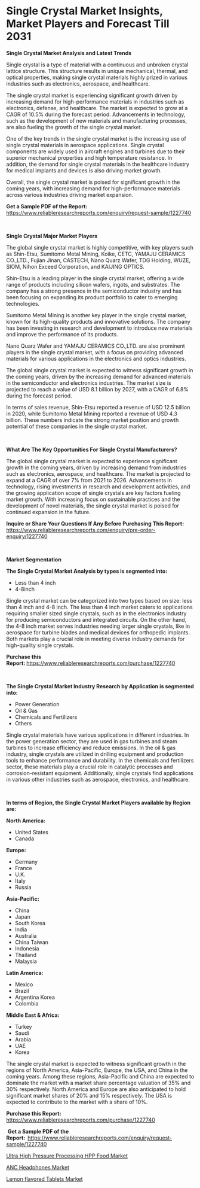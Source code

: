 <p><h1>Single Crystal Market Insights, Market Players and Forecast Till 2031</h1></p><p><strong>Single Crystal Market Analysis and Latest Trends</strong></p>
<p><p>Single crystal is a type of material with a continuous and unbroken crystal lattice structure. This structure results in unique mechanical, thermal, and optical properties, making single crystal materials highly prized in various industries such as electronics, aerospace, and healthcare.</p><p>The single crystal market is experiencing significant growth driven by increasing demand for high-performance materials in industries such as electronics, defense, and healthcare. The market is expected to grow at a CAGR of 10.5% during the forecast period. Advancements in technology, such as the development of new materials and manufacturing processes, are also fueling the growth of the single crystal market.</p><p>One of the key trends in the single crystal market is the increasing use of single crystal materials in aerospace applications. Single crystal components are widely used in aircraft engines and turbines due to their superior mechanical properties and high temperature resistance. In addition, the demand for single crystal materials in the healthcare industry for medical implants and devices is also driving market growth.</p><p>Overall, the single crystal market is poised for significant growth in the coming years, with increasing demand for high-performance materials across various industries driving market expansion.</p></p>
<p><strong>Get a Sample PDF of the Report:&nbsp;</strong> <a href="https://www.reliableresearchreports.com/enquiry/request-sample/1227740">https://www.reliableresearchreports.com/enquiry/request-sample/1227740</a></p>
<p>&nbsp;</p>
<p><strong>Single Crystal Major Market Players</strong></p>
<p><p>The global single crystal market is highly competitive, with key players such as Shin-Etsu, Sumitomo Metal Mining, Koike, CETC, YAMAJU CERAMICS CO.,LTD., Fujian Jinan, CASTECH, Nano Quarz Wafer, TDG Holding, WUZE, SIOM, Nihon Exceed Corporation, and KAIJING OPTICS.</p><p>Shin-Etsu is a leading player in the single crystal market, offering a wide range of products including silicon wafers, ingots, and substrates. The company has a strong presence in the semiconductor industry and has been focusing on expanding its product portfolio to cater to emerging technologies.</p><p>Sumitomo Metal Mining is another key player in the single crystal market, known for its high-quality products and innovative solutions. The company has been investing in research and development to introduce new materials and improve the performance of its products.</p><p>Nano Quarz Wafer and YAMAJU CERAMICS CO.,LTD. are also prominent players in the single crystal market, with a focus on providing advanced materials for various applications in the electronics and optics industries.</p><p>The global single crystal market is expected to witness significant growth in the coming years, driven by the increasing demand for advanced materials in the semiconductor and electronics industries. The market size is projected to reach a value of USD 8.1 billion by 2027, with a CAGR of 6.8% during the forecast period.</p><p>In terms of sales revenue, Shin-Etsu reported a revenue of USD 12.5 billion in 2020, while Sumitomo Metal Mining reported a revenue of USD 4.3 billion. These numbers indicate the strong market position and growth potential of these companies in the single crystal market.</p></p>
<p>&nbsp;</p>
<p><strong>What Are The Key Opportunities For Single Crystal Manufacturers?</strong></p>
<p><p>The global single crystal market is expected to experience significant growth in the coming years, driven by increasing demand from industries such as electronics, aerospace, and healthcare. The market is projected to expand at a CAGR of over 7% from 2021 to 2026. Advancements in technology, rising investments in research and development activities, and the growing application scope of single crystals are key factors fueling market growth. With increasing focus on sustainable practices and the development of novel materials, the single crystal market is poised for continued expansion in the future.</p></p>
<p><strong>Inquire or Share Your Questions If Any Before Purchasing This Report:</strong> <a href="https://www.reliableresearchreports.com/enquiry/pre-order-enquiry/1227740">https://www.reliableresearchreports.com/enquiry/pre-order-enquiry/1227740</a></p>
<p>&nbsp;</p>
<p><strong>Market Segmentation</strong></p>
<p><strong>The Single Crystal Market Analysis by types is segmented into:</strong></p>
<p><ul><li>Less than 4 inch</li><li>4-8inch</li></ul></p>
<p><p>Single crystal market can be categorized into two types based on size: less than 4 inch and 4-8 inch. The less than 4 inch market caters to applications requiring smaller sized single crystals, such as in the electronics industry for producing semiconductors and integrated circuits. On the other hand, the 4-8 inch market serves industries needing larger single crystals, like in aerospace for turbine blades and medical devices for orthopedic implants. Both markets play a crucial role in meeting diverse industry demands for high-quality single crystals.</p></p>
<p><strong>Purchase this Report:&nbsp;</strong><a href="https://www.reliableresearchreports.com/purchase/1227740">https://www.reliableresearchreports.com/purchase/1227740</a></p>
<p>&nbsp;</p>
<p><strong>The Single Crystal Market Industry Research by Application is segmented into:</strong></p>
<p><ul><li>Power Generation</li><li>Oil & Gas</li><li>Chemicals and Fertilizers</li><li>Others</li></ul></p>
<p><p>Single crystal materials have various applications in different industries. In the power generation sector, they are used in gas turbines and steam turbines to increase efficiency and reduce emissions. In the oil & gas industry, single crystals are utilized in drilling equipment and production tools to enhance performance and durability. In the chemicals and fertilizers sector, these materials play a crucial role in catalytic processes and corrosion-resistant equipment. Additionally, single crystals find applications in various other industries such as aerospace, electronics, and healthcare.</p></p>
<p>&nbsp;</p>
<p><strong>In terms of Region, the Single Crystal Market Players available by Region are:</strong></p>
<p>
    <p> <strong> North America: </strong>
        <ul>
            <li>United States</li>
            <li>Canada</li>
        </ul>
        </p> 
    <p> <strong> Europe: </strong>
        <ul>
            <li>Germany</li>
            <li>France</li>
            <li>U.K.</li>
            <li>Italy</li>
            <li>Russia</li>
        </ul>
        </p> 
    <p> <strong> Asia-Pacific: </strong>
        <ul>
            <li>China</li>
            <li>Japan</li>
            <li>South Korea</li>
            <li>India</li>
            <li>Australia</li>
            <li>China Taiwan</li>
            <li>Indonesia</li>
            <li>Thailand</li>
            <li>Malaysia</li>
        </ul>
        </p> 
    <p> <strong> Latin America: </strong>
        <ul>
            <li>Mexico</li>
            <li>Brazil</li>
            <li>Argentina Korea</li>
            <li>Colombia</li>
        </ul>
        </p> 
    <p> <strong> Middle East & Africa: </strong>
        <ul>
            <li>Turkey</li>
            <li>Saudi</li>
            <li>Arabia</li>
            <li>UAE</li>
            <li>Korea</li>
        </ul>
    </p>
    </p>
<p><p>The single crystal market is expected to witness significant growth in the regions of North America, Asia-Pacific, Europe, the USA, and China in the coming years. Among these regions, Asia-Pacific and China are expected to dominate the market with a market share percentage valuation of 35% and 30% respectively. North America and Europe are also anticipated to hold significant market shares of 20% and 15% respectively. The USA is expected to contribute to the market with a share of 10%.</p></p>
<p><strong>Purchase this Report: </strong><a href="https://www.reliableresearchreports.com/purchase/1227740">https://www.reliableresearchreports.com/purchase/1227740</a></p>
<p>&nbsp;<strong>Get a Sample PDF of the Report:&nbsp;&nbsp;</strong><a href="https://www.reliableresearchreports.com/enquiry/request-sample/1227740">https://www.reliableresearchreports.com/enquiry/request-sample/1227740</a></p>
<p><strong></strong></p>
<p><p><a href="https://view.publitas.com/reportprime-1/ultra-high-pressure-processing-hpp-food-market-provides-detailed-segmentation-of-this-market-based-on-type-application-and-region-and-forecast-for-the-period-from-2023-2030/">Ultra High Pressure Processing HPP Food Market</a></p><p><a href="https://view.publitas.com/reportprime-1/anc-headphones-market-a-comprehensive-report-of-its-market-share-growth-trends-2023-2030/">ANC Headphones Market</a></p><p><a href="https://view.publitas.com/reportprime-1/lemon-flavored-tablets-market-with-the-goal-of-estimating-the-market-size-and-future-growth-potential-of-various-market-segments-based-on-component-applications-end-user-and-region/">Lemon flavored Tablets Market</a></p></p>